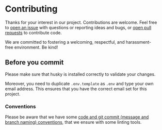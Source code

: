 # Contributing

Thanks for your interest in our project. Contributions are welcome. Feel free to [open an issue](https://github.com/db-ui/figma-hub/issues/new) with questions or reporting ideas and bugs, or [open pull requests](https://github.com/db-ui/figma-hub/compare) to contribute code.

We are committed to fostering a welcoming, respectful, and harassment-free environment. Be kind!

## Before you commit

Please make sure that husky is installed correctly to validate your changes.

Moreover, you need to duplicate `.env.template` as `.env` and type your own email address. This ensures that you have the correct email set for this project.

### Conventions

Please be aware that we have some [code and git commit (message and branch naming) conventions](docs/conventions.md), that we ensure with some linting tools.

